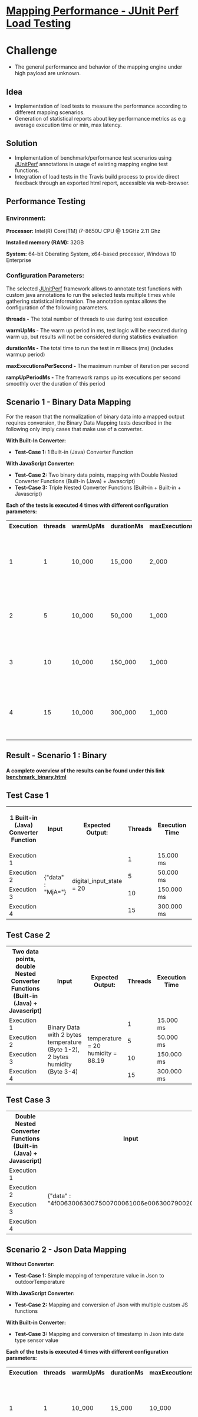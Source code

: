 # [Mapping Performance - JUnit Perf Load Testing](https://wiki.bosch-si.com/display/EV/Mapping+Performance+-+JUnit+Perf+Load+Testing)


# Challenge

-   The general performance and behavior of the mapping engine under high payload are unknown.

## Idea

-   Implementation of load tests to measure the performance according to different mapping scenarios.
-   Generation of statistical reports about key performance metrics as e.g average execution time or min, max latency.

## Solution

-   Implementation of benchmark/performance test scenarios using [JUnitPerf](https://github.com/noconnor/JUnitPerf)  annotations in usage of existing mapping engine test functions.
-   Integration of load tests in the Travis build process to provide direct feedback through an exported html report, accessible via web-browser.  
      
    

## **Performance Testing**

### **Environment:**

**Processor:**  Intel(R) Core(TM) i7-8650U CPU @ 1.9GHz 2.11 Ghz

**Installed memory (RAM):** 32GB

**System:**  64-bit Oberating System, x64-based processor, Windows 10 Enterprise

### **Configuration Parameters:**

The selected [JUnitPerf](https://github.com/noconnor/JUnitPerf) framework allows to annotate test functions with custom java annotations to run the selected tests multiple times while gathering statistical information. The annotation syntax allows the configuration of the following parameters.

**threads -** The total number of threads to use during test execution

**warmUpMs -** The warm up period in ms, test logic will be executed during warm up, but results will not be considered during statistics evaluation  

**durationMs -** The total time to run the test in millisecs (ms) (includes warmup period)

**maxExecutionsPerSecond -** The maximum number of iteration per second

**rampUpPeriodMs -** The framework ramps up its executions per second smoothly over the duration of this period


## **Scenario 1 - Binary Data Mapping**

For the reason that the normalization of binary data into a mapped output requires conversion, the Binary Data Mapping tests described in the following only imply cases that make use of a converter.

****With Built-In Converter:****
-  **Test-Case 1:** 1 Built-in (Java) Converter Function

****With JavaScript Converter:****
-   **Test-Case 2:** Two binary data points, mapping with  Double Nested Converter Functions (Built-in (Java) + Javascript)
-   **Test-Case 3:**  Triple Nested Converter Functions (Built-in + Built-in + Javascript)

**Each of the tests is executed 4 times with different configuration parameters:**

<table style="width:100%">  
<tr>  
<th>Execution</th>  
<th>threads</th>  
<th>warmUpMs</th>  
<th>durationMs</th>  
<th>maxExecutionsPerSecond</th>  
<th>rampUpPeriodMs</th>  
<th>Description</th>  
</tr> 
<tr>  
<td>1</td>  
<td>1</td>  
<td>10_000</td>  
<td>15_000</td>  
<td>2_000</td>  
<td>2_000</td>  
<td>A single thread and a an amount of max 2000  executions/s over 15 seconds</th>  
</tr>  
<tr>  
<td>2</td>  
<td>5</td>  
<td>10_000</td>  
<td>50_000</td>  
<td>1_000</td>  
<td>2_000</td>  
<td>Five threads and max of 1000 executions/s over 50 seconds.</td>  
</tr>  
<tr>  
<td>3</td>
<td>10</td>  
<td>10_000</td>  
<td>150_000</td>  
<td>1_000</td>  
<td>2_000</td>  
<td>Ten threads and max of 1000 executions/s over 150 seconds.</td>  
</tr> 
<tr>  
<td>4</td>
<td>15</td>  
<td>10_000</td>  
<td>300_000</td>  
<td>1_000</td>  
<td>2_000</td>  
<td>Fifteen threads and max of 1000 executions/s over 300 seconds.</td>  
</tr>   
</table>

## **Result -** **Scenario 1** **:** Binary

#### A complete overview of the results can be found under this link [benchmark_binary.html](empty_link.html)

## Test Case 1
<table style="width:100%">  
<tr>  
<th>
<p> 1 Built-in (Java) Converter Function</p>
</th>  
<th>Input</th>  
<th>Expected Output:</th>  
<th>Threads</th> 
<th>Execution Time</th>
<th>Throughput</th>
<th>Min Latency</th>
<th>Max Latency</th>
<th>Average Latency</th>
<th>Invocations</th>
<th>Errors</th>
</tr>  
<tr>  
<td>Execution 1</td>  
 <td rowspan="4"> {"data" : "MjA="}</td>
 <td rowspan="4">digital_input_state = 20</td>
 <td>1</td>  
<td>15.000 ms</td>  
<td>1,192 / s</td>  
<td>0.01 ms</td>  
<td>0.15 ms</td>  
<td>0.02 ms</td>  
<td>5,964</td>  
<td>0</td>  
</tr>  
<tr>  
<td>Execution 2</td>  
 <td>5</td>  
<td>50.000 ms</td>  
<td>1,000/ s</td>  
<td>0.02 ms</td>  
<td>0.69 ms</td>  
<td>0.04 ms</td>  
<td>40.001</td>  
<td>0</td>  
</tr>  
<tr>  
<td>Execution 3</td>  
 <td>10</td>  
<td>150.000 ms</td>  
<td>1,000/ s</td>  
<td>0.01 ms</td>  
<td>13,21 ms</td>  
<td>0,07 ms</td>  
<td>140,000 </td>  
<td>0</td>  
</tr>  
<tr>  
<td>Execution 4</td>  
 <td>15</td>  
<td>300.000 ms</td>  
<td>1,000/ s</td>  
<td>0.01 ms</td>  
<td>6,31 ms</td>  
<td>0,06 ms</td>  
<td>290,002 </td>  
<td>0</td>  
</tr>  
</table>


## Test Case 2
<table style="width:100%">  
<tr>  
<th>Two data points, double Nested Converter Functions (Built-in (Java) + Javascript)
</th>  
<th>Input</th>  
<th>Expected Output:</th>  
<th>Threads</th> 
<th>Execution Time</th>
<th>Throughput</th>
<th>Min Latency</th>
<th>Max Latency</th>
<th>Average Latency</th>
<th>Invocations</th>
<th>Errors</th>
</tr>  
<tr>  
<td>Execution 1</td>  
 <td rowspan="4">Binary Data with 2 bytes temperature (Byte 1-2), 2 bytes humidity (Byte 3-4)</td>
 <td rowspan="4">temperature = 20
humidity = 88.19</td>
 <td>1</td>  
<td>15.000 ms</td>  
<td>327/ s</td>  
<td>2,45 ms</td>  
<td>178,96 ms</td>  
<td>3,05 ms</td>  
<td>1,638 </td>  
<td>0</td>  
</tr>  
<tr>  
<td>Execution 2</td>  
 <td>5</td>  
<td>50.000 ms</td>  
<td>609/ s</td>  
<td>3,00 ms</td>  
<td>321,31 ms</td>  
<td>7,59 ms</td>  
<td>24,363</td>  
<td>0</td>  
</tr>  
<tr>  
<td>Execution 3</td>  
 <td>10</td>  
<td>150.000 ms</td>  
<td>604/ s</td>  
<td>2,66 ms</td>  
<td>387,69 ms</td>  
<td>15,01 ms</td>  
<td>84,639 </td>  
<td>0</td>  
</tr>  
<tr>  
<td>Execution 4</td>  
 <td>15</td>  
<td>300.000 ms</td>  
<td>505/ s</td>  
<td>2,42 ms</td>  
<td>474,81 ms</td>  
<td>26,91 ms</td>  
<td>146,481 </td>  
<td>0</td>  
</tr>  
</table>

## Test Case 3
<table style="width:100%">  
<tr>  
<th>Double Nested Converter Functions (Built-in (Java) + Javascript)
</th>  
<th>Input</th>  
<th>Expected Output:</th>  
<th>Threads</th> 
<th>Execution Time</th>
<th>Throughput</th>
<th>Min Latency</th>
<th>Max Latency</th>
<th>Average Latency</th>
<th>Invocations</th>
<th>Errors</th>
</tr>  
<tr>  
<td>Execution 1</td>  
 <td rowspan="4">{"data" : "4f00630063007500700061006e0063007900200002"}</td>
 <td rowspan="4">sensor_value = 2</td>
 <td>1</td>  
 <td>15.000 ms</td>  
<td>512 ms</td>  
<td>0,72 / s</td>  
<td>159,68 ms</td>  
<td>1,46 ms</td>  
<td>2,561</td>  
<td>0</td>  
</tr>  
<tr>  
<td>Execution 2</td>  
 <td>5</td>  
<td>50.000 ms</td>  
<td>918 / s</td>  
<td>0,69 ms</td>  
<td>235,15 ms</td>  
<td>1,96 ms</td>  
<td>36,735</td>  
<td>0</td>  
</tr>  
<tr>  
<td>Execution 3</td>  
 <td>10</td>  
<td>150.000 ms</td>  
<td>931/ s</td>  
<td>0.89</td>  
<td>317,7 s</td>  
<td>2,26 ms</td>  
<td>130,426</td>  
<td>0</td>  
</tr>  
<tr>  
<td>Execution 4</td>  
 <td>15</td>  
<td>300.000 ms</td>  
<td>924 /s</td>  
<td>1,15 ms</td>  
<td>386,41 ms</td>  
<td>3,16 ms</td>  
<td>268,218 </td>  
<td>0</td>  
</tr>  
</table>

## **Scenario 2 - Json Data Mapping**

****Without Converter:****

-   **Test-Case 1:** Simple mapping of temperature value in Json to outdoorTemperature

**With JavaScript Converter:**

-   **Test-Case 2:** Mapping and conversion of Json with multiple custom JS functions

**With Built-in Converter:**

-   **Test-Case 3:** Mapping and conversion of timestamp in Json into date type sensor value

**Each of the tests is executed 4 times with different configuration parameters:**

<table style="width:100%">  
<tr>  
<th>Execution</th>  
<th>threads</th>  
<th>warmUpMs</th>  
<th>durationMs</th>  
<th>maxExecutionsPerSecond</th>  
<th>rampUpPeriodMs</th>  
<th>Description</th>  
</tr> 
<tr>  
<td>1</td>  
<td>1</td>  
<td>10_000</td>  
<td>15_000</td>  
<td>10_000</td>  
<td>2_000</td>  
<td>A single thread and a an amount of max 10.000 executions/s over 15 seconds.</th>  
</tr>  
<tr>  
<td>2</td>  
<td>5</td>  
<td>10_000</td>  
<td>50_000</td>  
<td>10_000</td>  
<td>2_000</td>  
<td>Five threads and max of 10.000 executions/s over 50 seconds.</td>  
</tr>  
<tr>  
<td>3</td>
<td>10</td>  
<td>10_000</td>  
<td>150_000</td>  
<td>10_000</td>  
<td>2_000</td>  
<td>Ten threads and max of 10.000 executions/s over 150 seconds.</td>  
</tr> 
<tr>  
<td>4</td>
<td>20</td>  
<td>10_000</td>  
<td>300_000</td>  
<td>5_000</td>  
<td>2_000</td>  
<td>Twenty threads and max of 5.000 executions/s over 300 seconds.</td>  
</tr>   
</table>



## **Result - Scenario 2:**
An overview of the complete results can be found under this link [benchmark_json.html](empty_url.html)

## Test Case 1
<table style="width:100%">  
<tr>  
<th>
<p> No converter functions</p>
</th>  
<th>Input</th>  
<th>Expected Output:</th>  
<th>Threads</th> 
<th>Execution Time</th>
<th>Throughput</th>
<th>Min Latency</th>
<th>Max Latency</th>
<th>Average Latency</th>
<th>Invocations</th>
<th>Errors</th>
</tr>  
<tr>  
<td>Execution 1</td>  
 <td rowspan="4"> {"temperature" : 20.3 }</td>
 <td rowspan="4">outdoorTemperature = 20.3</td>
 <td>1</td>  
<td>15.000 ms</td>  
<td>1,185 / s</td>  
<td>0,00 ms</td>  
<td>0.13 ms</td>  
<td>0.02 ms</td>  
<td>5926</td>  
<td>0</td>  
</tr>  
<tr>  
<td>Execution 2</td>  
 <td>5</td>  
<td>50.000 ms</td>  
<td>3,619 / s</td>  
<td>0,00 ms</td>  
<td>3.84 ms</td>  
<td>0.01 ms</td>  
<td>144,794</td>  
<td>0</td>  
</tr>  
<tr>  
<td>Execution 3</td>  
 <td>10</td>  
<td>150.000 ms</td>  
<td>4,999/ s</td>  
<td>0,00 ms</td>  
<td>4,96 ms</td>  
<td>0,02 ms</td>  
<td>699,937</td>  
<td>0</td>  
</tr>  
<tr>  
<td>Execution 4</td>  
 <td>20</td>  
<td>300.000 ms</td>  
<td>4,999/ s</td>  
<td>0,00 ms</td>  
<td>9,29 ms</td>  
<td>0,01 ms</td>  
<td>1,449,991</td>  
<td>0</td>  
</tr>  
</table>


## Test Case 2
<table style="width:100%">  
<tr>  
<th>
<p>1 Built-in Converter Function</p>
</th>  
<th>Input</th>  
<th>Expected Output:</th>  
<th>Threads</th> 
<th>Execution Time</th>
<th>Throughput</th>
<th>Min Latency</th>
<th>Max Latency</th>
<th>Average Latency</th>
<th>Invocations</th>
<th>Errors</th>
</tr>  
<tr>  
<td>Execution 1</td>  
 <td rowspan="4"> {"time" : 1574736601479}</td>
 <td rowspan="4">sensor_value = 2019-01-01 15:33:33 +0800</td>
 <td>1</td>  
<td>15.000 ms</td>  
<td>1,196 / s</td>  
<td>0,01 ms</td>  
<td>0.32 ms</td>  
<td>0.05 ms</td>  
<td>5,983</td>  
<td>0</td>  
</tr>  
<tr>  
<td>Execution 2</td>  
 <td>5</td>  
<td>50.000 ms</td>  
<td>3,527 / s</td>  
<td>0,01 ms</td>  
<td>42,92 ms</td>  
<td>0.06 ms</td>  
<td>141,116</td>  
<td>0</td>  
</tr>  
<tr>  
<td>Execution 3</td>  
 <td>10</td>  
<td>150.000 ms</td>  
<td>4,994 / s</td>  
<td>0,01 ms</td>  
<td>11,63 ms</td>  
<td>0,06 ms</td>  
<td>699,284</td>  
<td>0</td>  
</tr>  
<tr>  
<td>Execution 4</td>  
 <td>20</td>  
<td>300.000 ms</td>  
<td>4,996/ s</td>  
<td>0,01 ms</td>  
<td>21,80 ms</td>  
<td>0,06 ms</td>  
<td>1,448,878</td>  
<td>0</td>  
</tr>  
</table>

## Test Case 3
<table style="width:100%">  
<tr>  
<th>
<p>1 Built-in Converter Function</p>
</th>  
<th>Input</th>  
<th>Expected Output:</th>  
<th>Threads</th> 
<th>Execution Time</th>
<th>Throughput</th>
<th>Min Latency</th>
<th>Max Latency</th>
<th>Average Latency</th>
<th>Invocations</th>
<th>Errors</th>
</tr>  
<tr>  
<td>Execution 1</td>  
 <td rowspan="4"> "{\"clickType\" : \"DOUBLE\"}"</td>
 <td rowspan="4">{"button":{"digital_input_count":2,"digital_input_state":true}}</td>
 <td>1</td>  
<td>15.000 ms</td>  
<td>493 / s</td>  
<td>1,32 ms</td>  
<td>79,60 ms</td>  
<td>1,99 ms</td>  
<td>2,469</td>  
<td>0</td>  
</tr>  
<tr>  
<td>Execution 2</td>  
 <td>5</td>  
<td>50.000 ms</td>  
<td>1,290 / s</td>  
<td>1,20 ms</td>  
<td>253,16 ms</td>  
<td>2,99 ms</td>  
<td>51,637</td>  
<td>0</td>  
</tr>  
<tr>  
<td>Execution 3</td>  
 <td>10</td>  
<td>150.000 ms</td>  
<td>1,396/ s</td>  
<td>1,46 ms</td>  
<td>328,80 ms</td>  
<td>6,06 ms</td>  
<td>195,528</td>  
<td>0</td>  
</tr>  
<tr>  
<td>Execution 4</td>  
 <td>20</td>  
<td>300.000 ms</td>  
<td>1,154/ s</td>  
<td>1,58 ms</td>  
<td>461,84 ms</td>  
<td>15,7 ms</td>  
<td>334,853</td>  
<td>0</td>  
</tr>  
</table>